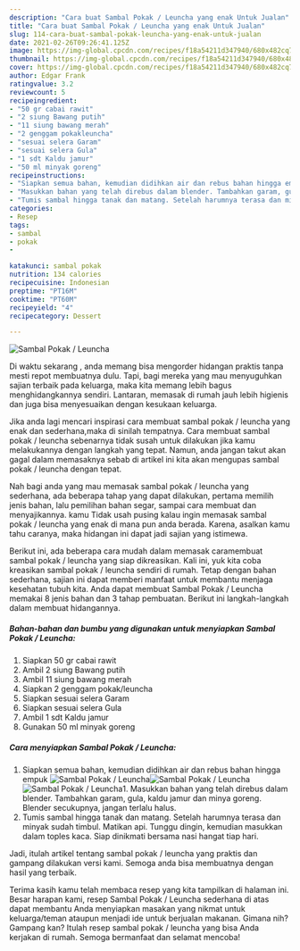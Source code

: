 ```yaml
---
description: "Cara buat Sambal Pokak / Leuncha yang enak Untuk Jualan"
title: "Cara buat Sambal Pokak / Leuncha yang enak Untuk Jualan"
slug: 114-cara-buat-sambal-pokak-leuncha-yang-enak-untuk-jualan
date: 2021-02-26T09:26:41.125Z
image: https://img-global.cpcdn.com/recipes/f18a54211d347940/680x482cq70/sambal-pokak-leuncha-foto-resep-utama.jpg
thumbnail: https://img-global.cpcdn.com/recipes/f18a54211d347940/680x482cq70/sambal-pokak-leuncha-foto-resep-utama.jpg
cover: https://img-global.cpcdn.com/recipes/f18a54211d347940/680x482cq70/sambal-pokak-leuncha-foto-resep-utama.jpg
author: Edgar Frank
ratingvalue: 3.2
reviewcount: 5
recipeingredient:
- "50 gr cabai rawit"
- "2 siung Bawang putih"
- "11 siung bawang merah"
- "2 genggam pokakleuncha"
- "sesuai selera Garam"
- "sesuai selera Gula"
- "1 sdt Kaldu jamur"
- "50 ml minyak goreng"
recipeinstructions:
- "Siapkan semua bahan, kemudian didihkan air dan rebus bahan hingga empuk"
- "Masukkan bahan yang telah direbus dalam blender. Tambahkan garam, gula, kaldu jamur dan minya goreng. Blender secukupnya, jangan terlalu halus."
- "Tumis sambal hingga tanak dan matang. Setelah harumnya terasa dan minyak sudah timbul. Matikan api. Tunggu dingin, kemudian masukkan dalam toples kaca. Siap dinikmati bersama nasi hangat tiap hari."
categories:
- Resep
tags:
- sambal
- pokak
- 

katakunci: sambal pokak  
nutrition: 134 calories
recipecuisine: Indonesian
preptime: "PT16M"
cooktime: "PT60M"
recipeyield: "4"
recipecategory: Dessert

---
```



![Sambal Pokak / Leuncha](https://img-global.cpcdn.com/recipes/f18a54211d347940/680x482cq70/sambal-pokak-leuncha-foto-resep-utama.jpg)

Di waktu  sekarang , anda memang bisa mengorder hidangan praktis tanpa mesti repot membuatnya dulu. Tapi, bagi mereka yang mau menyuguhkan sajian terbaik pada keluarga, maka kita memang lebih bagus menghidangkannya sendiri. Lantaran, memasak di rumah jauh lebih higienis dan juga bisa menyesuaikan dengan kesukaan keluarga.

Jika anda lagi mencari inspirasi cara membuat sambal pokak / leuncha yang enak dan sederhana,maka di sinilah tempatnya. Cara membuat sambal pokak / leuncha  sebenarnya tidak susah untuk dilakukan jika kamu melakukannya dengan langkah yang tepat. Namun, anda jangan takut akan gagal dalam memasaknya 
sebab di artikel ini kita akan mengupas sambal pokak / leuncha dengan tepat.  



Nah bagi anda yang mau memasak sambal pokak / leuncha yang sederhana, ada beberapa tahap yang dapat dilakukan, pertama memilih jenis bahan, lalu pemilihan bahan segar, sampai cara membuat dan menyajikannya. kamu Tidak usah pusing kalau ingin memasak sambal pokak / leuncha yang enak di mana pun anda berada. Karena, asalkan kamu  tahu caranya, maka hidangan ini dapat jadi sajian yang istimewa.

Berikut ini, ada beberapa cara mudah dalam memasak caramembuat sambal pokak / leuncha yang siap dikreasikan. Kali ini, yuk kita coba kreasikan sambal pokak / leuncha sendiri di rumah. Tetap dengan bahan sederhana, sajian ini dapat memberi manfaat untuk membantu menjaga kesehatan tubuh kita. Anda dapat membuat Sambal Pokak / Leuncha memakai 8 jenis bahan dan 3 tahap pembuatan. Berikut ini langkah-langkah dalam membuat hidangannya.

<!--inarticleads1-->

##### Bahan-bahan dan bumbu yang digunakan untuk menyiapkan Sambal Pokak / Leuncha:

1. Siapkan 50 gr cabai rawit
1. Ambil 2 siung Bawang putih
1. Ambil 11 siung bawang merah
1. Siapkan 2 genggam pokak/leuncha
1. Siapkan sesuai selera Garam
1. Siapkan sesuai selera Gula
1. Ambil 1 sdt Kaldu jamur
1. Gunakan 50 ml minyak goreng




<!--inarticleads2-->

##### Cara menyiapkan Sambal Pokak / Leuncha:

1. Siapkan semua bahan, kemudian didihkan air dan rebus bahan hingga empuk
<img src="https://img-global.cpcdn.com/steps/7281d7bc5310df44/160x128cq70/sambal-pokak-leuncha-langkah-memasak-1-foto.jpg" alt="Sambal Pokak / Leuncha"><img src="https://img-global.cpcdn.com/steps/9c383391e96218d0/160x128cq70/sambal-pokak-leuncha-langkah-memasak-1-foto.jpg" alt="Sambal Pokak / Leuncha"><img src="https://img-global.cpcdn.com/steps/f3dfd66ea45c436c/160x128cq70/sambal-pokak-leuncha-langkah-memasak-1-foto.jpg" alt="Sambal Pokak / Leuncha">1. Masukkan bahan yang telah direbus dalam blender. Tambahkan garam, gula, kaldu jamur dan minya goreng. Blender secukupnya, jangan terlalu halus.
1. Tumis sambal hingga tanak dan matang. Setelah harumnya terasa dan minyak sudah timbul. Matikan api. Tunggu dingin, kemudian masukkan dalam toples kaca. Siap dinikmati bersama nasi hangat tiap hari.




Jadi, itulah artikel tentang  sambal pokak / leuncha  yang praktis dan gampang dilakukan versi kami. Semoga anda bisa membuatnya dengan hasil yang terbaik. 

Terima kasih kamu telah membaca resep yang kita tampilkan di halaman ini. Besar harapan kami, resep  Sambal Pokak / Leuncha sederhana di atas dapat membantu Anda menyiapkan masakan yang nikmat untuk keluarga/teman ataupun menjadi ide untuk berjualan makanan. Gimana nih? Gampang kan? Itulah resep sambal pokak / leuncha yang bisa Anda kerjakan di rumah. Semoga bermanfaat dan selamat mencoba!

